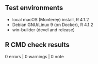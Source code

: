 ## Test environments
* local macOS (Monterey) install, R 4.1.2
* Debian GNU/Linux 9 (on Docker), R 4.1.2
* win-builder (devel and release)

## R CMD check results

0 errors | 0 warnings | 0 note
